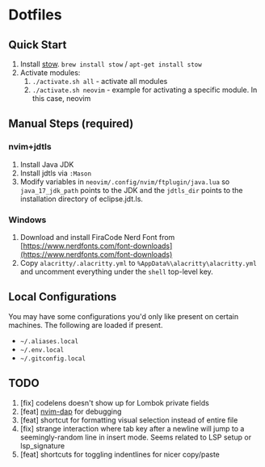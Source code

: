 # Dotfiles

## Quick Start

1. Install [stow](https://www.gnu.org/software/stow/). `brew install stow` / `apt-get install stow`
2. Activate modules:
    1. `./activate.sh all` - activate all modules
    2. `./activate.sh neovim` - example for activating a specific module. In this case, neovim

## Manual Steps (required)

### nvim+jdtls

1. Install Java JDK
2. Install jdtls via `:Mason`
3. Modify variables in `neovim/.config/nvim/ftplugin/java.lua` so `java_17_jdk_path` points to the JDK and the `jdtls_dir` points to the installation directory of eclipse.jdt.ls.

### Windows

1. Download and install FiraCode Nerd Font from [https://www.nerdfonts.com/font-downloads](https://www.nerdfonts.com/font-downloads)
2. Copy `alacritty/.alacritty.yml` to `%AppData%\alacritty\alacritty.yml` and uncomment everything under the `shell` top-level key.

## Local Configurations

You may have some configurations you'd only like present on certain machines. The following are loaded if present.
- `~/.aliases.local`
- `~/.env.local`
- `~/.gitconfig.local`

## TODO

1. [fix] codelens doesn't show up for Lombok private fields
2. [feat] [nvim-dap](https://github.com/mfussenegger/nvim-dap) for debugging
3. [feat] shortcut for formatting visual selection instead of entire file
4. [fix] strange interaction where tab key after a newline will jump to a seemingly-random line in insert mode. Seems related to LSP setup or lsp_signature
5. [feat] shortcuts for toggling indentlines for nicer copy/paste
